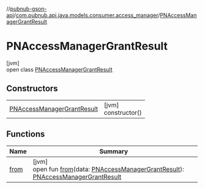 //[pubnub-gson-api](../../../index.md)/[com.pubnub.api.java.models.consumer.access_manager](../index.md)/[PNAccessManagerGrantResult](index.md)

# PNAccessManagerGrantResult

[jvm]\
open class [PNAccessManagerGrantResult](index.md)

## Constructors

| | |
|---|---|
| [PNAccessManagerGrantResult](-p-n-access-manager-grant-result.md) | [jvm]<br>constructor() |

## Functions

| Name | Summary |
|---|---|
| [from](from.md) | [jvm]<br>open fun [from](from.md)(data: [PNAccessManagerGrantResult](../../../../../pubnub-kotlin/pubnub-kotlin-core-api/pubnub-kotlin-core-api/com.pubnub.api.models.consumer.access_manager/-p-n-access-manager-grant-result/index.md)): [PNAccessManagerGrantResult](index.md) |
